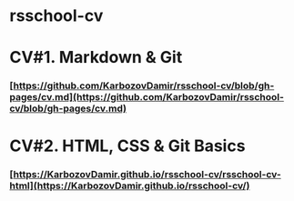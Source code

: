 # rsschool-cv

# CV#1. Markdown & Git

###  [https://github.com/KarbozovDamir/rsschool-cv/blob/gh-pages/cv.md](https://github.com/KarbozovDamir/rsschool-cv/blob/gh-pages/cv.md)

# CV#2. HTML, CSS & Git Basics

###  [https://KarbozovDamir.github.io/rsschool-cv/rsschool-cv-html](https://KarbozovDamir.github.io/rsschool-cv/)

